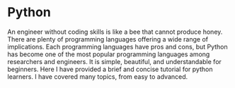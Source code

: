 # Python
An engineer without coding skills is like a bee that cannot produce honey. There are plenty of programming languages offering a wide range of implications. Each programming languages have pros and cons, but Python has become one of the most popular programming languages among researchers and engineers. It is simple, beautiful, and understandable for beginners. Here I have provided a brief and concise tutorial for python learners. I have covered many topics, from easy to advanced.
